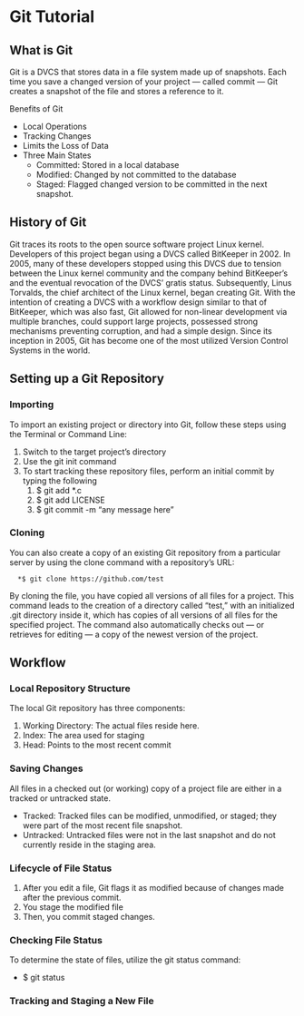 # Git Tutorial

## What is Git
Git is a DVCS that stores data in a file system made up of snapshots. Each time you save a changed version of your project — called commit — Git creates a snapshot of the file and stores a reference to it.

Benefits of Git
* Local Operations
* Tracking Changes
* Limits the Loss of Data
* Three Main States
    * Committed: Stored in a local database
    * Modified: Changed by not committed to the database
    * Staged: Flagged changed version to be committed in the next snapshot.

## History of Git
Git traces its roots to the open source software project Linux kernel. Developers of this project began using a DVCS called BitKeeper in 2002. In 2005, many of these developers stopped using this DVCS due to tension between the Linux kernel community and the company behind BitKeeper’s and the eventual revocation of the DVCS’ gratis status. Subsequently, Linus Torvalds, the chief architect of the Linux kernel, began creating Git. With the intention of creating a DVCS with a workflow design similar to that of BitKeeper, which was also fast, Git allowed for non-linear development via multiple branches, could support large projects, possessed strong mechanisms preventing corruption, and had a simple design. Since its inception in 2005, Git has become one of the most utilized Version Control Systems in the world.

## Setting up a Git Repository
### Importing
To import an existing project or directory into Git, follow these steps using the Terminal or Command Line:
1. Switch to the target project’s directory
2. Use the git init command
3. To start tracking these repository files, perform an initial commit by typing the following
      1. $ git add *.c
      2. $ git add LICENSE
      3. $ git commit -m “any message here”
### Cloning
You can also create a copy of an existing Git repository from a particular server by using the clone command with a repository’s URL:
      
      *$ git clone https://github.com/test

By cloning the file, you have copied all versions of all files for a project. This command leads to the creation of a directory called “test,” with an initialized .git directory inside it, which has copies of all versions of all files for the specified project. The command also automatically checks out — or retrieves for editing — a copy of the newest version of the project.

## Workflow
### Local Repository Structure
The local Git repository has three components:
   1. Working Directory: The actual files reside here.
   2. Index: The area used for staging
   3. Head: Points to the most recent commit
### Saving Changes
All files in a checked out (or working) copy of a project file are either in a tracked or untracked state.
   * Tracked: Tracked files can be modified, unmodified, or staged; they were part of the most recent file snapshot.
   * Untracked: Untracked files were not in the last snapshot and do not currently reside in the staging area.
### Lifecycle of File Status
1. After you edit a file, Git flags it as modified because of changes made after the previous commit.
2. You stage the modified file
3. Then, you commit staged changes.

### Checking File Status
To determine the state of files, utilize the git status command:
   * $ git status
 ### Tracking and Staging a New File
 
